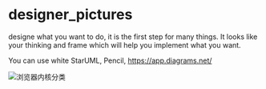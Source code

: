 # designer_pictures
designe what you want to do, it is the first step for many things. It looks like your thinking and frame which will help you implement what you want.

You can use white StarUML,
            Pencil,
            https://app.diagrams.net/
            
![浏览器内核分类](https://pakydu.github.io/image/css-selector.jpg)
